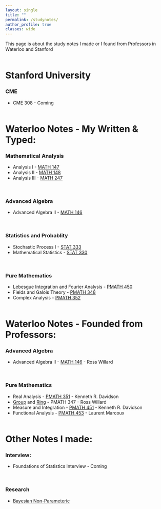 ```yaml
---
layout: single
title: ""
permalink: /studynotes/
author_profile: true
classes: wide
---
```


This page is about the study notes I made or I found from Professors in Waterloo and Stanford
<br><br>

# Stanford University

### CME
* CME 308 - Coming
<br><br>

# Waterloo Notes - My Written & Typed:

### Mathematical Analysis
* Analysis I - [MATH 147](../_studynotes/Math147.pdf)
* Analysis II - [MATH 148](../_studynotes/Math148.pdf)
* Analysis III - [MATH 247](../_studynotes/Math247.pdf)
<br>

### Advanced Algebra
* Advanced Algebra II - [MATH 146](../_studynotes/Math146.pdf)
<br>

### Statistics and Probablity
* Stochastic Process I - [STAT 333](../_studynotes/STAT_333_Note.pdf)
* Mathematical Statistics - [STAT 330](../_studynotes/STAT_330_Note.pdf)
<br>

### Pure Mathematics
* Lebesgue Integration and Fourier Analysis - [PMATH 450](../_studynotes/PMATH_450_Notes.pdf)
* Fields and Galois Theory - [PMATH 348](../_studynotes/PMATH_348_Note.pdf)
* Complex Analysis - [PMATH 352](../_studynotes/PMATH_352_Note.pdf)
<br><br>

# Waterloo Notes - Founded from Professors:

### Advanced Algebra
* Advanced Algebra II - [MATH 146](https://student.cs.uwaterloo.ca/~zj4li/notes/Math146-rosswillard.pdf) - Ross Willard
<br>

### Pure Mathematics
* Real Analysis - [PMATH 351](http://www.math.uwaterloo.ca/~krdavids/PM351/PMath351Notes.pdf) - Kenneth R. Davidson
* [Group](https://student.cs.uwaterloo.ca/~zj4li/notes/grouptheory.pdf) and [Ring](https://student.cs.uwaterloo.ca/~zj4li/notes/ringtheory.pdf) - PMATH 347 - Ross Willard
* Measure and Integration - [PMATH 451](http://www.math.uwaterloo.ca/~krdavids/MT/PMath451Notes.pdf) - Kenneth R. Davidson
* Functional Analysis - [PMATH 453](http://www.math.uwaterloo.ca/~lwmarcou/notes/pmath453.pdf) - Laurent Marcoux
<br><br>

# Other Notes I made:

### Interview:
* Foundations of Statistics Interview - Coming
<br>

### Research
* [Bayesian Non-Parameteric](../_studynotes/Research.pdf)